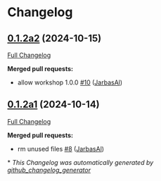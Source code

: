 # Changelog

## [0.1.2a2](https://github.com/OpenVoiceOS/ovos-ocp-pipeline-plugin/tree/0.1.2a2) (2024-10-15)

[Full Changelog](https://github.com/OpenVoiceOS/ovos-ocp-pipeline-plugin/compare/0.1.2a1...0.1.2a2)

**Merged pull requests:**

- allow workshop 1.0.0 [\#10](https://github.com/OpenVoiceOS/ovos-ocp-pipeline-plugin/pull/10) ([JarbasAl](https://github.com/JarbasAl))

## [0.1.2a1](https://github.com/OpenVoiceOS/ovos-ocp-pipeline-plugin/tree/0.1.2a1) (2024-10-14)

[Full Changelog](https://github.com/OpenVoiceOS/ovos-ocp-pipeline-plugin/compare/0.1.1...0.1.2a1)

**Merged pull requests:**

- rm unused files [\#8](https://github.com/OpenVoiceOS/ovos-ocp-pipeline-plugin/pull/8) ([JarbasAl](https://github.com/JarbasAl))



\* *This Changelog was automatically generated by [github_changelog_generator](https://github.com/github-changelog-generator/github-changelog-generator)*
